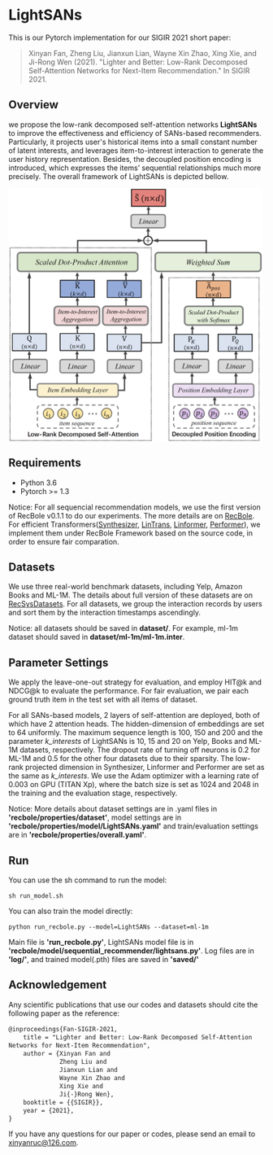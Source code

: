# LightSANs
This is our Pytorch implementation for our SIGIR 2021 short paper:
> Xinyan Fan, Zheng Liu, Jianxun Lian, Wayne Xin Zhao, Xing Xie, and Ji-Rong Wen (2021). "Lighter and Better: Low-Rank Decomposed Self-Attention Networks for Next-Item Recommendation." In SIGIR 2021.

## Overview
we propose the low-rank decomposed self-attention networks **LightSANs** to improve the effectiveness and efficiency of SANs-based recommenders. Particularly, it projects user's historical items into a small constant number of latent interests, and leverages item-to-interest interaction to generate the user history representation. Besides, the decoupled position encoding is introduced, which expresses the items’ sequential relationships much more precisely. The overall framework of LightSANs is depicted bellow.

<img src="https://github.com/BELIEVEfxy/LightSANs/blob/main/model.png" width = "500px" align=center />

## Requirements
- Python 3.6
- Pytorch >= 1.3

Notice: For all sequencial recommendation models, we use the first version of RecBole v0.1.1 to do our experiments. The more details are on [RecBole](https://github.com/RUCAIBox/RecBole). For efficient Transformers([Synthesizer](https://github.com/leaderj1001/Synthesizer-Rethinking-Self-Attention-Transformer-Models), [LinTrans](https://linear-transformers.com), [Linformer](https://github.com/tatp22/linformer-pytorch), [Performer](https://github.com/lucidrains/performer-pytorch)), we implement them under RecBole Framework based on the source code, in order to ensure fair comparation. 

## Datasets
We use three real-world benchmark datasets, including Yelp, Amazon Books and ML-1M. The details about full version of these datasets are on [RecSysDatasets](https://github.com/RUCAIBox/RecSysDatasets). For all datasets, we group the interaction records by users and sort them by the interaction timestamps ascendingly. 

Notice: all datasets should be saved in **dataset/**. For example, ml-1m dataset should saved in **dataset/ml-1m/ml-1m.inter**.

## Parameter Settings
We apply the leave-one-out strategy for evaluation, and employ HIT@k and NDCG@k to evaluate the performance. For fair evaluation, we pair each ground truth item in the test set with all items of dataset.

For all SANs-based models, 2 layers of self-attention are deployed, both of which have 2 attention heads. The hidden-dimension of embeddings are set to 64 uniformly. The maximum sequence length is 100, 150 and 200 and the parameter _k_interests_ of LightSANs is 10, 15 and 20 on Yelp, Books and ML-1M datasets, respectively. The dropout rate of turning off neurons is 0.2 for ML-1M and 0.5 for the other four datasets due to their sparsity. The low-rank projected dimension in Synthesizer, Linformer and Performer are set as the same as _k_interests_. We use the Adam optimizer with a learning rate of 0.003 on GPU (TITAN Xp), where the batch size is set as 1024 and 2048 in the training and the evaluation stage, respectively. 

Notice: More details about dataset settings are in .yaml files in **'recbole/properties/dataset'**, model settings are in **'recbole/properties/model/LightSANs.yaml'** and train/evaluation settings are in **'recbole/properties/overall.yaml'**.

## Run
You can use the sh command to run the model:
````
sh run_model.sh
````
You can also train the model directly:
````
python run_recbole.py --model=LightSANs --dataset=ml-1m
````
Main file is **'run_recbole.py'**, LightSANs model file is in **'recbole/model/sequential_recommender/lightsans.py'**.
Log files are in **'log/'**, and trained model(.pth) files are saved in **'saved/'**

## Acknowledgement
Any scientific publications that use our codes and datasets should cite the following paper as the reference:
````
@inproceedings{Fan-SIGIR-2021,
    title = "Lighter and Better: Low-Rank Decomposed Self-Attention Networks for Next-Item Recommendation",
    author = {Xinyan Fan and
              Zheng Liu and
              Jianxun Lian and
              Wayne Xin Zhao and
              Xing Xie and 
              Ji{-}Rong Wen},
    booktitle = {{SIGIR}},
    year = {2021},
}
````
If you have any questions for our paper or codes, please send an email to xinyanruc@126.com.
